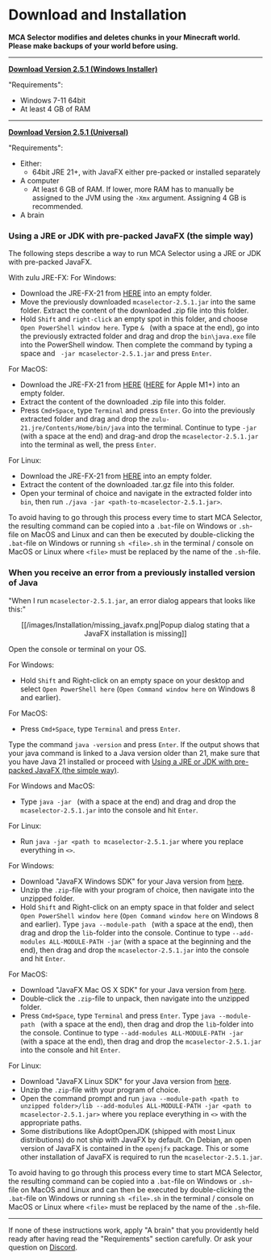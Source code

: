 # Download and Installation

**MCA Selector modifies and deletes chunks in your Minecraft world. Please make backups of your world before using.**

---

[**Download Version <!--vs-->2.5.1<!--ve--> (Windows Installer)**](https://github.com/Querz/mcaselector/releases/download/2.5.1/MCA_Selector_Setup.exe)

"Requirements":
* Windows 7-11 64bit
* At least 4 GB of RAM

---

[**Download Version <!--vs-->2.5.1<!--ve--> (Universal)**](https://github.com/Querz/mcaselector/releases/download/2.5.1/mcaselector-2.5.1.jar)

"Requirements":
* Either:
  * 64bit JRE 21+, with JavaFX either pre-packed or installed separately
* A computer
  * At least 6 GB of RAM. If lower, more RAM has to manually be assigned to the JVM using the `-Xmx` argument.
    Assigning 4 GB is recommended.
* A brain

### Using a JRE or JDK with pre-packed JavaFX (the simple way)
The following steps describe a way to run MCA Selector using a JRE or JDK with pre-packed JavaFX.

With zulu JRE-FX:
For Windows:

* Download the JRE-FX-21 from [HERE](https://cdn.azul.com/zulu/bin/zulu21.32.17-ca-fx-jre21.0.2-win_x64.zip) into an
  empty folder.
* Move the previously downloaded `mcaselector-2.5.1.jar` into the same folder. Extract the content of the
  downloaded .zip file into this folder.
* Hold `Shift` and `right-click` an empty spot in this folder, and choose `Open PowerShell window here`. Type `& `
  (with a space at the end), go into the previously extracted folder and drag and drop the `bin\java.exe` file into
  the PowerShell window. Then complete the command by typing a space and ` -jar mcaselector-2.5.1.jar` and press
  `Enter`.

For MacOS:

* Download the JRE-FX-21 from [HERE](https://cdn.azul.com/zulu/bin/zulu21.32.17-ca-fx-jre21.0.2-macosx_x64.zip) ([HERE](https://cdn.azul.com/zulu/bin/zulu21.32.17-ca-fx-jre21.0.2-macosx_aarch64.zip) for Apple M1+) into
  an empty folder.
* Extract the content of the downloaded .zip file into this folder.
* Press `Cmd+Space`, type `Terminal` and press `Enter`. Go into the previously extracted folder and drag and drop
  the `zulu-21.jre/Contents/Home/bin/java` into the terminal. Continue to type `-jar ` (with a space at the end) and
  drag-and drop the `mcaselector-2.5.1.jar` into the terminal as well, the press `Enter`.

For Linux:

* Download the JRE-FX-21 from [HERE](https://cdn.azul.com/zulu/bin/zulu21.32.17-ca-fx-jre21.0.2-linux_x64.tar.gz)
  into an empty folder.
* Extract the content of the downloaded .tar.gz file into this folder.
* Open your terminal of choice and navigate in the extracted folder into `bin`, then run `./java -jar
  <path-to-mcaselector-2.5.1.jar>`.

To avoid having to go through this process every time to start MCA Selector, the resulting command can be copied
into a `.bat`-file on Windows or `.sh`-file on MacOS and Linux and can then be executed by double-clicking the
`.bat`-file on Windows or running `sh <file>.sh` in the terminal / console on MacOS or Linux where `<file>` must be
replaced by the name of the `.sh`-file.

### When you receive an error from a previously installed version of Java
"When I run `mcaselector-2.5.1.jar`, an error dialog appears that looks like this:"

<p align="center">
[[/images/Installation/missing_javafx.png|Popup dialog stating that a JavaFX installation is missing]]
</p>

Open the console or terminal on your OS.

For Windows:
* Hold `Shift` and Right-click on an empty space on your desktop and select `Open PowerShell here` (`Open Command
  window here` on Windows 8 and earlier).

For MacOS:
* Press `Cmd+Space`, type `Terminal` and press `Enter`.

Type the command `java -version` and press `Enter`. If the output shows that your java command is linked to a Java
version older than 21, make sure that you have Java 21 installed or proceed with [Using a JRE or JDK with pre-packed
JavaFX (the simple way)](#using-a-jre-or-jdk-with-pre-packed-javafx-the-simple-way).

For Windows and MacOS:
* Type `java -jar ` (with a space at the end) and drag and drop the `mcaselector-2.5.1.jar` into the console and
  hit `Enter`.

For Linux:
* Run `java -jar <path to mcaselector-2.5.1.jar` where you replace everything in `<>`.

For Windows:
* Download "JavaFX Windows SDK" for your Java version from [here](https://gluonhq.com/products/javafx/).
* Unzip the `.zip`-file with your program of choice, then navigate into the unzipped folder.
* Hold `Shift` and Right-click on an empty space in that folder and select `Open PowerShell window here` (`Open
  Command window here` on Windows 8 and earlier). Type `java --module-path ` (with a space at the end), then drag
  and drop the `lib`-folder into the console. Continue to type ` --add-modules ALL-MODULE-PATH -jar ` (with a space
  at the beginning and the end), then drag and drop the `mcaselector-2.5.1.jar` into the console and hit `Enter`.

For MacOS:
* Download "JavaFX Mac OS X SDK" for your Java version from [here](https://gluonhq.com/products/javafx/).
* Double-click the `.zip`-file to unpack, then navigate into the unzipped folder.
* Press `Cmd+Space`, type `Terminal` and press `Enter`. Type `java --module-path ` (with a space at the end), then
  drag and drop the `lib`-folder into the console. Continue to type `--add-modules ALL-MODULE-PATH -jar ` (with a
  space at the end), then drag and drop the `mcaselector-2.5.1.jar` into the console and hit `Enter`.

For Linux:
* Download "JavaFX Linux SDK" for your Java version from [here](https://gluonhq.com/products/javafx/).
* Unzip the `.zip`-file with your program of choice.
* Open the command prompt and run `java --module-path <path to unzipped folder>/lib --add-modules ALL-MODULE-PATH
  -jar <path to mcaselector-2.5.1.jar>` where you replace everything in `<>` with the appropriate paths.
* Some distributions like AdoptOpenJDK (shipped with most Linux distributions) do not ship with JavaFX by default.
  On Debian, an open version of JavaFX is contained in the `openjfx` package. This or some other installation of
  JavaFX is required to run the `mcaselector-2.5.1.jar`.

To avoid having to go through this process every time to start MCA Selector, the resulting command can be copied
into a `.bat`-file on Windows or `.sh`-file on MacOS and Linux and can then be executed by double-clicking the
`.bat`-file on Windows or running `sh <file>.sh` in the terminal / console on MacOS or Linux where `<file>` must be
replaced by the name of the `.sh`-file.

---

If none of these instructions work, apply "A brain" that you providently held ready after having read the
"Requirements" section carefully. Or ask your question on [Discord](https://discord.gg/h942U8U).
